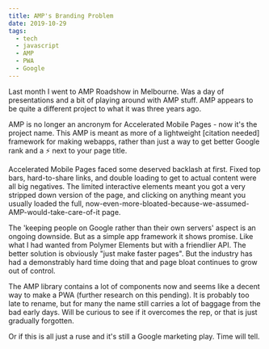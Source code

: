 ```yaml
---
title: AMP's Branding Problem
date: 2019-10-29
tags:
  - tech
  - javascript
  - AMP
  - PWA
  - Google
---
```

Last month I went to AMP Roadshow in Melbourne. Was a day of presentations and a bit of playing around with AMP stuff. AMP appears to be quite a different project to what it was three years ago.

AMP is no longer an ancronym for Accelerated Mobile Pages - now it's the project name. This AMP is meant as more of a lightweight [citation needed] framework for making webapps, rather than just a way to get better Google rank and a ⚡ next to your page title.

Accelerated Mobile Pages faced some deserved backlash at first. Fixed top bars, hard-to-share links, and double loading to get to actual content were all big negatives. The limited interactive elements meant you got a very stripped down version of the page, and clicking on anything meant you usually loaded the full, now-even-more-bloated-because-we-assumed-AMP-would-take-care-of-it page.

The 'keeping people on Google rather than their own servers' aspect is an ongoing downside. But as a simple app framework it shows promise. Like what I had wanted from Polymer Elements but with a friendlier API. The better solution is obviously "just make faster pages". But the industry has had a demonstrably hard time doing that and page bloat continues to grow out of control.

The AMP library contains a lot of components now and seems like a decent way to make a PWA (further research on this pending). It is probably too late to rename, but for many the name still carries a lot of baggage from the bad early days. Will be curious to see if it overcomes the rep, or that is just gradually forgotten.

Or if this is all just a ruse and it's still a Google marketing play. Time will tell.

